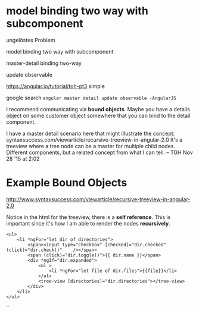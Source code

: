 model binding two way with subcomponent
=======================================

ungelöstes Problem

model binding two way with subcomponent

master-detail binding two-way

update observable

https://angular.io/tutorial/toh-pt3 simple

google search
`angular master detail update observable -AngularJS`


I recommend communicating via **bound objects**. Maybe you have a details object on some customer object somewhere that you can bind to the detail component. 

I have a master detail scenario here that might illustrate the concept: syntaxsuccess.com/viewarticle/recursive-treeview-in-angular-2.0 It's a treeview where a tree node can be a master for multiple child nodes. Different components, but a related concept from what I can tell. – TGH Nov 28 '15 at 2:02

# Example Bound Objects
http://www.syntaxsuccess.com/viewarticle/recursive-treeview-in-angular-2.0

Notice in the html for the treeview, there is a **self reference**. This is important since it's how I am able to render the nodes **recursively**.
``` TreeView.htmls
<ul>
    <li *ngFor="let dir of directories">
        <span><input type="checkbox" [checked]="dir.checked" (click)="dir.check()"    /></span> 
        <span (click)="dir.toggle()">{{ dir.name }}</span>
        <div *ngIf="dir.expanded">
            <ul >
                <li *ngFor="let file of dir.files">{{file}}</li>
            </ul>
            <tree-view [directories]="dir.directories"></tree-view>
        </div>
    </li>
</ul>
```
``


